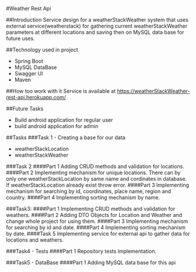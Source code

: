 #Weather Rest Api

##Introduction
Service design for a weatherStackWeather system that uses external service(weatherstack) for gathering current weatherStackWeather parameters at different locations and saving then on MySQL data base for future uses.

##Technology used in project
- Spring Boot
- MySQL DataBase
- Swagger UI
- Maven

##How too work with it
Service is available at https://weatherStackWeather-rest-api.herokuapp.com/

##Future Tasks
- Build android application for regular user
- build android application for admin

##Tasks
###Task 1 - Creating a base for our data
- weatherStackLocation
- weatherStackWeather

###Task 2
####Part 1 
Adding CRUD methods and validation for locations.
####Part 2
Implementing mechanism for unique locations. There can by only one weatherStackLocation by same name and cordinates in database. If weatherStackLocation already exist throw error.
####Part 3
Implementing mechanism for searching by id, coordinates, place name, region and country.
####Part 4
Implementing sorting mechanism by name.

###Task3:
####Part 1
Implementing CRUD methods and validation for weathers.
####Part 2
Adding DTO Objects for Location and Weather and change whole project for using them.
####Part 3
Implementing mechanism for searching by id and date.
####Part 4
Implementing sorting mechanism by date.
####Task 5
Implementing service for external api to gather data for locations and weathers.

###Task4 - Tests
####Part 1
Repository tests implementation.

###Task5 - DataBase
####Part 1
Adding MySQL data base for this api
